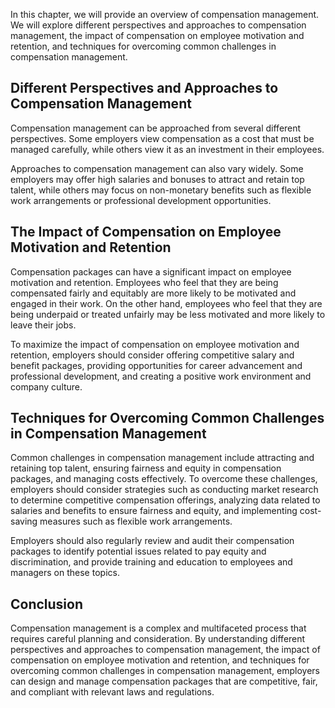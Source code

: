 
In this chapter, we will provide an overview of compensation management. We will explore different perspectives and approaches to compensation management, the impact of compensation on employee motivation and retention, and techniques for overcoming common challenges in compensation management.

Different Perspectives and Approaches to Compensation Management
----------------------------------------------------------------

Compensation management can be approached from several different perspectives. Some employers view compensation as a cost that must be managed carefully, while others view it as an investment in their employees.

Approaches to compensation management can also vary widely. Some employers may offer high salaries and bonuses to attract and retain top talent, while others may focus on non-monetary benefits such as flexible work arrangements or professional development opportunities.

The Impact of Compensation on Employee Motivation and Retention
---------------------------------------------------------------

Compensation packages can have a significant impact on employee motivation and retention. Employees who feel that they are being compensated fairly and equitably are more likely to be motivated and engaged in their work. On the other hand, employees who feel that they are being underpaid or treated unfairly may be less motivated and more likely to leave their jobs.

To maximize the impact of compensation on employee motivation and retention, employers should consider offering competitive salary and benefit packages, providing opportunities for career advancement and professional development, and creating a positive work environment and company culture.

Techniques for Overcoming Common Challenges in Compensation Management
----------------------------------------------------------------------

Common challenges in compensation management include attracting and retaining top talent, ensuring fairness and equity in compensation packages, and managing costs effectively. To overcome these challenges, employers should consider strategies such as conducting market research to determine competitive compensation offerings, analyzing data related to salaries and benefits to ensure fairness and equity, and implementing cost-saving measures such as flexible work arrangements.

Employers should also regularly review and audit their compensation packages to identify potential issues related to pay equity and discrimination, and provide training and education to employees and managers on these topics.

Conclusion
----------

Compensation management is a complex and multifaceted process that requires careful planning and consideration. By understanding different perspectives and approaches to compensation management, the impact of compensation on employee motivation and retention, and techniques for overcoming common challenges in compensation management, employers can design and manage compensation packages that are competitive, fair, and compliant with relevant laws and regulations.

